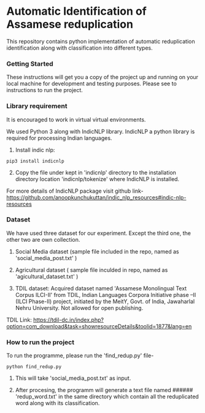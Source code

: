 # Automatic Identification of Assamese reduplication

This repository contains python implementation of automatic reduplication identification along with classification into different types.

### Getting Started

These instructions will get you a copy of the project up and running on your local machine for development and testing purposes. Please see to instructions to run the project.


### Library requirement

It is encouraged to work in virtual virtual environments.

We used Python 3 along with IndicNLP library. IndicNLP a python library is required for processing Indian languages. 

1) Install indic nlp: 

```
pip3 install indicnlp 

```
2) Copy the file under kept in 'indicnlp' directory to the installation directory location 'indicnlp/tokenize' where IndicNLP is installed.

For more details of IndicNLP package visit github link- https://github.com/anoopkunchukuttan/indic_nlp_resources#indic-nlp-resources

### Dataset

We have used three dataset for our experiment. Except the third one, the other two are own collection. 

1) Social Media dataset (sample file included in the repo, named as 'social_media_post.txt' )

2) Agricultural dataset ( sample file inculded in repo, named as 'agicultural_dataset.txt' )

3) TDIL dataset:  Acquired dataset named 'Assamese Monolingual Text Corpus ILCI-II' from TDIL, Indian Languages Corpora Initiative phase –II (ILCI Phase-II) project, initiated by the MeitY, Govt. of India, Jawaharlal Nehru University. Not allowed for open publishing.

TDIL Link: https://tdil-dc.in/index.php?option=com_download&task=showresourceDetails&toolid=1877&lang=en

### How to run the project

To run the programme, please run the 'find_redup.py' file-
```
python find_redup.py 
```
1) This will take 'social_media_post.txt' as input.

2) After procesing, the programm will generate a text file named ###### 'redup_word.txt' in the same directory which contain all the reduplicated word along with its classification.
